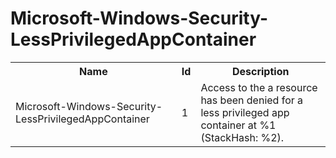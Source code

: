 # Microsoft-Windows-Security-LessPrivilegedAppContainer

<table>
<colgroup><col/><col/><col/></colgroup>
<tr><th>Name</th><th>Id</th><th>Description</th></tr>
<tr><td>Microsoft-Windows-Security-LessPrivilegedAppContainer</td><td>1</td><td>Access to the a resource has been denied for a less privileged app container at %1 (StackHash: %2).</td></tr>
</table>
